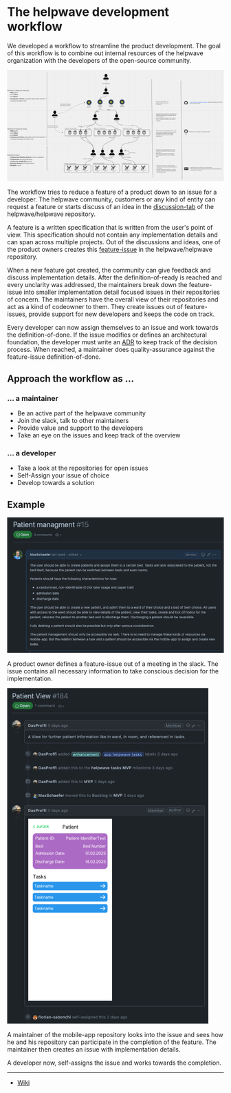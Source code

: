 # The helpwave development workflow

We developed a workflow to streamline the product development.
The goal of this workflow is to combine out internal resources of the helpwave organization with the developers of the open-source community.

![Development Workflow v1](../assets/development_workflow_v1.png)

The workflow tries to reduce a feature of a product down to an issue for a developer.
The helpwave community, customers or any kind of entity can request a feature or starts discuss
of an idea in the [discussion-tab](https://github.com/helpwave/helpwave/discussions) of the helpwave/helpwave repository.

A feature is a written specification that is written from the user's point of view.
This specification should not contain any implementation details and can span across multiple projects.
Out of the discussions and ideas, one of the product owners creates this [feature-issue](https://github.com/helpwave/helpwave/issues?q=is%3Aissue+is%3Aopen+label%3Afeature+) in the helpwave/helpwave repository.

When a new feature got created, the community can give feedback and discuss implementation details.
After the definition-of-ready is reached and every unclarity was addressed,
the maintainers break down the feature-issue into smaller implementation detail focused issues in their repositories of concern.
The maintainers have the overall view of their repositories and act as a kind of codeowner to them.
They create issues out of feature-issues, provide support for new developers and keeps the code on track.

Every developer can now assign themselves to an issue and work towards the definition-of-done.
If the issue modifies or defines an architectural foundation, the developer must write an [ADR](http://adr.github.io) to keep track of the decision process.
When reached, a maintainer does quality-assurance against the feature-issue definition-of-done.

## Approach the workflow as ...

### ... a maintainer

- Be an active part of the helpwave community
- Join the slack, talk to other maintainers
- Provide value and support to the developers
- Take an eye on the issues and keep track of the overview

### ... a developer

- Take a look at the repositories for open issues
- Self-Assign your issue of choice
- Develop towards a solution

## Example

![Development Workflow v1 Example Product Owner](../assets/development_workflow_v1_example_product-owner.png)

A product owner defines a feature-issue out of a meeting in the slack. The issue contains all necessary information
to take conscious decision for the implementation.

![Development Workflow v1 Example Maintainer](../assets/development_workflow_v1_example_maintainer.png)

A maintainer of the mobile-app repository looks into the issue and sees how he and his repository can participate in the completion of the feature.
The maintainer then creates an issue with implementation details.

A developer now, self-assigns the issue and works towards the completion.

---

- [Wiki](https://wiki.helpwave.de/s/c1724884-5c8c-4573-bf13-78efeb0c946b)
